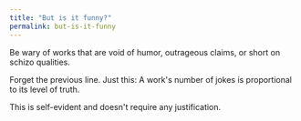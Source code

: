 ```yaml
---
title: "But is it funny?"
permalink: but-is-it-funny
---
```


Be wary of works that are void of humor, outrageous claims, or short on schizo qualities.

Forget the previous line. Just this: A work's number of jokes is proportional to its level of truth.

This is self-evident and doesn't require any justification.
